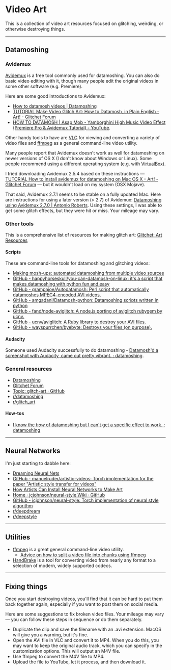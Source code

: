 # Video Art

This is a collection of video art resources focused on glitching, weirding, or otherwise destroying things.

-----

## Datamoshing

### Avidemux
[Avidemux](http://avidemux.sourceforge.net/) is a free tool commonly used for datamoshing. You can also do basic video editing with it, though many people edit the original videos in some other software (e.g. Premiere).

Here are some good introductions to Avidemux:
- [How to datamosh videos | Datamoshing](http://datamoshing.com/2016/06/26/how-to-datamosh-videos/)
- [TUTORIAL Make Video Glitch Art: How to Datamosh, in Plain English - Art! - Glitchet Forum](https://forum.glitchet.com/t/tutorial-make-video-glitch-art-how-to-datamosh-in-plain-english/36)
- [HOW TO DATAMOSH | Asap Mob - Yamborghini High Music Video Effect  (Premiere Pro & Avidemux Tutorial) - YouTube](https://www.youtube.com/watch?v=UKmhWnFnlh4).

Other handy tools to have are [VLC](https://www.videolan.org/vlc/index.html) for viewing and converting a variety of video files and [ffmpeg](https://www.ffmpeg.org/) as a general command-line video utility.

Many people report that Avidemux doesn't work as well for datamoshing on newer versions of OS X (I don't know about Windows or Linux). Some people recommend using a different operating system (e.g. with [VirtualBox](https://www.virtualbox.org/)).

I tried downloading Avidemux 2.5.4 based on these instructions — [TUTORIAL How to install avidemux for datamoshing on Mac OS X - Art! - Glitchet Forum](http://forum.glitchet.com/t/tutorial-how-to-install-avidemux-for-datamoshing-on-mac-os-x/33)  — but it wouldn't load on my system (OSX Mojave).

That said, Avidemux 2.7.1 seems to be stable on a fully updated Mac. Here are instructions for using a later version (> 2.7) of Avidemux: [Datamoshing using Avidemux 2.7.0 | Antonio Roberts](https://www.hellocatfood.com/datamoshing-using-avidemux-2-7-0/). Using these settings, I was able to get some glitch effects, but they were hit or miss. Your mileage may vary.

### Other tools
This is a comprehensive list of resources for making glitch art: [Glitchet: Art Resources](http://www.glitchet.com/resources)

#### Scripts
These are command-line tools for datamoshing and glitching videos:
- [Making mosh-ups: automated datamoshing from multiple video sources](https://parkerhiggins.net/2017/07/making-mosh-ups-automated-datamoshing-from-multiple-video-sources/)
- [GitHub - happyhorseskull/you-can-datamosh-on-linux: it's a script that makes datamoshing with python fun and easy](https://github.com/happyhorseskull/you-can-datamosh-on-linux)
- [GitHub - grampajoe/Autodatamosh: Perl script that automatically datamoshes MPEG4-encoded AVI videos.](https://github.com/grampajoe/Autodatamosh)
- [GitHub - amgadani/Datamosh-python: Datamoshing scripts written in python](https://github.com/amgadani/Datamosh-python)
- [GitHub - fand/node-aviglitch: A node.js porting of aviglitch rubygem by ucnv.](https://github.com/fand/node-aviglitch)
- [GitHub - ucnv/aviglitch: A Ruby library to destroy your AVI files.](https://github.com/ucnv/aviglitch)
- [GitHub - wayspurrchen/byebyte: Destroys your files (on purpose).](https://github.com/wayspurrchen/byebyte)

#### Audacity
Someone used Audacity successfully to do datamoshing - [Datamosh'd a screenshot with Audacity, came out pretty vibrant. : datamoshing](https://www.reddit.com/r/datamoshing/comments/9s0los/datamoshd_a_screenshot_with_audacity_came_out/).

### General resources
- [Datamoshing](http://datamoshing.com/)
- [Glitchet Forum](http://forum.glitchet.com/)
- [Topic: glitch-art · GitHub](https://github.com/topics/glitch-art)
- [r/datamoshing](https://www.reddit.com/r/datamoshing/)
- [r/glitch_art](https://www.reddit.com/r/glitch_art/)

#### How-tos
- [I know the _how_ of datamoshing but I can't get a specific effect to work. : datamoshing](https://www.reddit.com/r/datamoshing/comments/ajiih4/i_know_the_how_of_datamoshing_but_i_cant_get_a/)

-----

## Neural Networks
I'm just starting to dabble here:
- [Dreaming Neural Nets](https://www.reddit.com/r/deepdream/)
- [GitHub - manuelruder/artistic-videos: Torch implementation for the paper "Artistic style transfer for videos"](https://github.com/manuelruder/artistic-videos)
- [How Artists Can Install Neural Networks to Make Art](https://www.jackalope.tech/how-artists-can-set-up-their-own-neural-network-part-2-neural-network-install/)
- [Home · jcjohnson/neural-style Wiki · GitHub](https://github.com/jcjohnson/neural-style/wiki)
- [GitHub - jcjohnson/neural-style: Torch implementation of neural style algorithm](https://github.com/jcjohnson/neural-style)
- [r/deepdream](https://www.reddit.com/r/deepdream/)
- [r/deepstyle](https://www.reddit.com/r/deepstyle/)

-----

## Utilities

- [ffmpeg](https://www.ffmpeg.org/) is a great general command-line video utility.
  - [Advice on how to split a video file into chunks using ffmpeg](https://unix.stackexchange.com/questions/1670/how-can-i-use-ffmpeg-to-split-mpeg-video-into-10-minute-chunks)
- [HandBrake](https://handbrake.fr/) is a tool for converting video from nearly any format to a selection of modern, widely supported codecs.

-----

## Fixing things

Once you start destroying videos, you'll find that it can be hard to put them back together again, especially if you want to post them on social media.

Here are some suggestions to fix broken video files. Your mileage may vary — you can follow these steps in sequence or do them separately.

- Duplicate the clip and save the filename with an .avi extension. MacOS will give you a warning, but it's fine.
- Open the AVI file in VLC and convert it to MP4. When you do this, you may want to keep the original audio track, which you can specify in the customization options. This will output an M4V file.
- Use ffmpeg to convert the M4V file to MP4.
- Upload the file to YouTube, let it process, and then download it.
